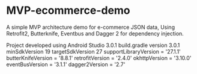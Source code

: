 # MVP-ecommerce-demo
A simple MVP architecture demo for e-commerce JSON data, Using Retrofit2, Butterknife, Eventbus and Dagger 2 for dependency injection.

Project developed using 
Android Studio 3.0.1
build.gradle version 3.0.1
minSdkVersion 19
targetSdkVersion 27
supportLibraryVersion = '27.1.1'
butterKnifeVersion = '8.8.1'
retrofitVersion = '2.4.0'
okhttpVersion = '3.10.0'
eventBusVersion = '3.1.1'
dagger2Version = '2.7'

